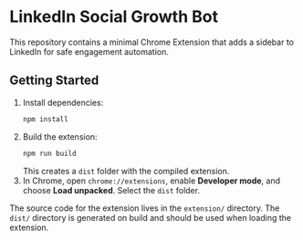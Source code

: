 # LinkedIn Social Growth Bot

This repository contains a minimal Chrome Extension that adds a sidebar to LinkedIn for safe engagement automation.

## Getting Started

1. Install dependencies:
   ```bash
   npm install
   ```
2. Build the extension:
   ```bash
   npm run build
   ```
   This creates a `dist` folder with the compiled extension.
3. In Chrome, open `chrome://extensions`, enable **Developer mode**, and choose **Load unpacked**. Select the `dist` folder.

The source code for the extension lives in the `extension/` directory. The `dist/` directory is generated on build and should be used when loading the extension.
